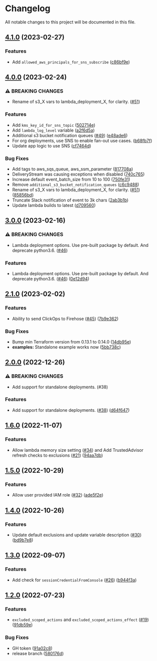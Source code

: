 # Changelog

All notable changes to this project will be documented in this file.

## [4.1.0](https://github.com/cloudandthings/terraform-aws-clickops-notifier/compare/v4.0.0...v4.1.0) (2023-02-27)


### Features

* Add `allowed_aws_principals_for_sns_subscribe` ([c86bf9e](https://github.com/cloudandthings/terraform-aws-clickops-notifier/commit/c86bf9e4e41f0ab85611e34c85604c22d943a97d))

## [4.0.0](https://github.com/cloudandthings/terraform-aws-clickops-notifier/compare/v3.0.0...v4.0.0) (2023-02-24)


### ⚠ BREAKING CHANGES

* Rename of s3_X vars to lambda_deployment_X, for clarity. ([#51](https://github.com/cloudandthings/terraform-aws-clickops-notifier/issues/51))

### Features

* Add `kms_key_id_for_sns_topic` ([502714e](https://github.com/cloudandthings/terraform-aws-clickops-notifier/commit/502714e080de59457e631ec322e0d8334e0470f6))
* Add `lambda_log_level` variable ([a2f6d5a](https://github.com/cloudandthings/terraform-aws-clickops-notifier/commit/a2f6d5a24151e46c2018a7bed5e5f003b8df2736))
* Additional s3 bucket notification queues ([#49](https://github.com/cloudandthings/terraform-aws-clickops-notifier/issues/49)) ([e48ade6](https://github.com/cloudandthings/terraform-aws-clickops-notifier/commit/e48ade6beab24316bcb81d67fb4c67adf0f8472c))
* For org deployments, use SNS to enable fan-out use cases. ([b68fb7f](https://github.com/cloudandthings/terraform-aws-clickops-notifier/commit/b68fb7f55c2394cb1052316215ee56b12214a867))
* Update app logic to use SNS ([cf7464d](https://github.com/cloudandthings/terraform-aws-clickops-notifier/commit/cf7464dbd2e5280168805b86e17e7af37971fd0c))


### Bug Fixes

* Add tags to aws_sqs_queue, aws_ssm_parameter ([817708a](https://github.com/cloudandthings/terraform-aws-clickops-notifier/commit/817708a39d95f687e1c4f3789a47b647d130c58a))
* DeliveryStream was causing exceptions when disabled ([740c765](https://github.com/cloudandthings/terraform-aws-clickops-notifier/commit/740c765eec6a18a39d24a4a06e0c62792851dbcf))
* Increase default event_batch_size from 10 to 100 ([750fe31](https://github.com/cloudandthings/terraform-aws-clickops-notifier/commit/750fe3160ffeec14c2d50517a1628e0b5c030963))
* Remove `additional_s3_bucket_notification_queues` ([c6c9488](https://github.com/cloudandthings/terraform-aws-clickops-notifier/commit/c6c94889a6878f420e0d12b4c409a924448534d1))
* Rename of s3_X vars to lambda_deployment_X, for clarity. ([#51](https://github.com/cloudandthings/terraform-aws-clickops-notifier/issues/51)) ([85856bd](https://github.com/cloudandthings/terraform-aws-clickops-notifier/commit/85856bd5af9788fddb92abe15b234f7fc37476a4))
* Truncate Slack notification of event to 3k chars ([2ab3b1b](https://github.com/cloudandthings/terraform-aws-clickops-notifier/commit/2ab3b1beeda9d71eecfddfda389db601693beb6d))
* Update lambda builds to latest ([d709560](https://github.com/cloudandthings/terraform-aws-clickops-notifier/commit/d7095600f8001f935c9193ca4d4a5021edce0e77))

## [3.0.0](https://github.com/cloudandthings/terraform-aws-clickops-notifier/compare/v2.1.0...v3.0.0) (2023-02-16)


### ⚠ BREAKING CHANGES

* Lambda deployment options. Use pre-built package by default. And deprecate python3.6. ([#46](https://github.com/cloudandthings/terraform-aws-clickops-notifier/issues/46))

### Features

* Lambda deployment options. Use pre-built package by default. And deprecate python3.6. ([#46](https://github.com/cloudandthings/terraform-aws-clickops-notifier/issues/46)) ([0e12d94](https://github.com/cloudandthings/terraform-aws-clickops-notifier/commit/0e12d946e670a7c8d1759e6ae3a256c01e9a3db0))

## [2.1.0](https://github.com/cloudandthings/terraform-aws-clickops-notifier/compare/v2.0.0...v2.1.0) (2023-02-02)


### Features

* Ability to send ClickOps to Firehose ([#45](https://github.com/cloudandthings/terraform-aws-clickops-notifier/issues/45)) ([7b9e362](https://github.com/cloudandthings/terraform-aws-clickops-notifier/commit/7b9e36266991fa41ba5aac198a8b3dba8a202f8b))


### Bug Fixes

* Bump min Terraform version from 0.13.1 to 0.14.0 ([14db95e](https://github.com/cloudandthings/terraform-aws-clickops-notifier/commit/14db95e30be09f9af9e67741967572d2fe3999d5))
* **examples:** Standalone example works now ([5bb738c](https://github.com/cloudandthings/terraform-aws-clickops-notifier/commit/5bb738c8a20e0e4f19f4f204c49cc33f56669fa0))

## [2.0.0](https://github.com/cloudandthings/terraform-aws-clickops-notifier/compare/v1.6.0...v2.0.0) (2022-12-26)


### ⚠ BREAKING CHANGES

* Add support for standalone deployments. (#38)

### Features

* Add support for standalone deployments. ([#38](https://github.com/cloudandthings/terraform-aws-clickops-notifier/issues/38)) ([d64f647](https://github.com/cloudandthings/terraform-aws-clickops-notifier/commit/d64f6479ee505c19cbc75c1d518d763e54d4a004))

## [1.6.0](https://github.com/cloudandthings/terraform-aws-clickops-notifier/compare/v1.5.0...v1.6.0) (2022-11-07)


### Features

* Allow lambda memory size setting ([#34](https://github.com/cloudandthings/terraform-aws-clickops-notifier/issues/34)) and Add TrustedAdvisor refresh checks to exclusions ([#21](https://github.com/cloudandthings/terraform-aws-clickops-notifier/issues/21)) ([94aa7db](https://github.com/cloudandthings/terraform-aws-clickops-notifier/commit/94aa7dbb5d91d898ba8e6ee7f3eb1256c51f9989))

## [1.5.0](https://github.com/cloudandthings/terraform-aws-clickops-notifier/compare/v1.4.0...v1.5.0) (2022-10-29)


### Features

* Allow user provided IAM role ([#32](https://github.com/cloudandthings/terraform-aws-clickops-notifier/issues/32)) ([ade5f2e](https://github.com/cloudandthings/terraform-aws-clickops-notifier/commit/ade5f2e582ffd51a51500308407e9d5b610ca7f7))

## [1.4.0](https://github.com/cloudandthings/terraform-aws-clickops-notifier/compare/v1.3.0...v1.4.0) (2022-10-26)


### Features

* Update default exclusions and update variable description ([#30](https://github.com/cloudandthings/terraform-aws-clickops-notifier/issues/30)) ([bd9b7e8](https://github.com/cloudandthings/terraform-aws-clickops-notifier/commit/bd9b7e84d2b1dfc43e58fe331b0276cc7271b1e9))

## [1.3.0](https://github.com/cloudandthings/terraform-aws-clickops-notifier/compare/v1.2.0...v1.3.0) (2022-09-07)


### Features

* Add check for `sessionCredentialFromConsole` ([#26](https://github.com/cloudandthings/terraform-aws-clickops-notifier/issues/26)) ([b944f3a](https://github.com/cloudandthings/terraform-aws-clickops-notifier/commit/b944f3a30a442b2bd3fea0d6a8fbe75c38648ab7))

## [1.2.0](https://github.com/cloudandthings/terraform-aws-clickops-notifier/compare/v1.1.1...v1.2.0) (2022-07-23)


### Features

* `excluded_scoped_actions` and `excluded_scoped_actions_effect` ([#19](https://github.com/cloudandthings/terraform-aws-clickops-notifier/issues/19)) ([91db59e](https://github.com/cloudandthings/terraform-aws-clickops-notifier/commit/91db59eca25cbc14fa1bd1f6edc12bcad4f463b3))


### Bug Fixes

* GH token ([91a02c8](https://github.com/cloudandthings/terraform-aws-clickops-notifier/commit/91a02c896755d911fcbb38d1c4ed1f909fa7eb75))
* release branch ([580176d](https://github.com/cloudandthings/terraform-aws-clickops-notifier/commit/580176d7144b30790f31d3b382312f7d274136d1))
